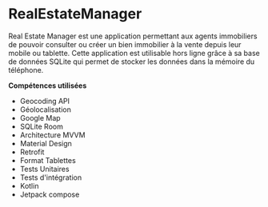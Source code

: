 # RealEstateManager

Real Estate Manager est une application permettant aux agents immobiliers de pouvoir consulter ou créer un bien immobilier à la vente depuis leur mobile ou tablette. Cette application est utilisable hors ligne grâce à sa base de données SQLite qui permet de stocker les données dans la mémoire du téléphone.

**Compétences utilisées**

- Geocoding API 
- Géolocalisation
- Google Map
- SQLite Room
- Architecture MVVM
- Material Design
- Retrofit
- Format Tablettes
- Tests Unitaires
- Tests d'intégration
- Kotlin 
- Jetpack compose




